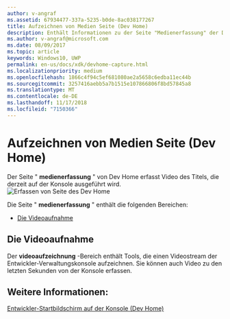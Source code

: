```yaml
---
author: v-angraf
ms.assetid: 67934477-337a-5235-b0de-8ac038177267
title: Aufzeichnen von Medien Seite (Dev Home)
description: Enthält Informationen zu der Seite "Medienerfassung" der Dev Home-app für Xbox One.
ms.author: v-angraf@microsoft.com
ms.date: 08/09/2017
ms.topic: article
keywords: Windows10, UWP
permalink: en-us/docs/xdk/devhome-capture.html
ms.localizationpriority: medium
ms.openlocfilehash: 1866c4f94c5ef681080ae2a5658c6edba11ec44b
ms.sourcegitcommit: 3257416aebb5a7b1515e107866806f8bd57845a8
ms.translationtype: MT
ms.contentlocale: de-DE
ms.lasthandoff: 11/17/2018
ms.locfileid: "7150366"
---
```

# <a name="media-capture-page-dev-home"></a>Aufzeichnen von Medien Seite (Dev Home)
   
  
Der Seite " **medienerfassung** " von Dev Home erfasst Video des Titels, die derzeit auf der Konsole ausgeführt wird.   
 ![Erfassen von Seite des Dev Home](images/devhome_capture.png)   
  
Die Seite " **medienerfassung** " enthält die folgenden Bereichen:   
 
   *  [Die Videoaufnahme](#ID4EHB)  

 
<a id="ID4EHB"></a>

   

## <a name="video-capture"></a>Die Videoaufnahme  
   
  
Der **videoaufzeichnung** -Bereich enthält Tools, die einen Videostream der Entwickler-Verwaltungskonsole aufzeichnen. Sie können auch Video zu den letzten Sekunden von der Konsole erfassen.   
  
<a id="ID4ERB"></a>

   

## <a name="see-also"></a>Weitere Informationen:  
 [Entwickler-Startbildschirm auf der Konsole (Dev Home)](dev-home.md)

  